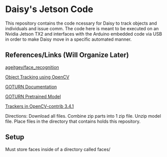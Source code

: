 # Daisy's Jetson Code
This repository contains the code ncessary for Daisy to track objects and individuals and issue comm. The code here is meant to be executed on an Nvidia Jetson TX2 and interfaces with the Arduino embedded code via USB in order to make Daisy move in a specific automated manner.

## References/Links (Will Organize Later)
[ageitgey/face_recognition](https://github.com/ageitgey/face_recognition)

[Object Tracking using OpenCV](https://www.learnopencv.com/object-tracking-using-opencv-cpp-python/)

[GOTURN Documentation](https://github.com/davheld/GOTURN)

[GOTURN Pretrained Model](https://github.com/opencv/opencv_extra/tree/c4219d5eb3105ed8e634278fad312a1a8d2c182d/testdata/tracking)

[Trackers in OpenCV-contrib 3.4.1](https://docs.opencv.org/trunk/d0/d0a/classcv_1_1Tracker.html)

Directions: Download all files. Combine zip parts into 1 zip file. Unzip model file. Place files in the directory that contains holds this repository.

## Setup
Must store faces inside of a directory called faces/
